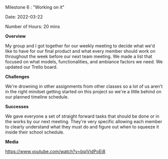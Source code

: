 
Milestone 6 : "Working on it"

Date: 2022-03-22

Number of Hours: 20 mins

**Overview**

My group and I got together for our weekly meeting to decide what we'd like to have for our final product and what every member should work on throughout the week before our next team meeting. We made a list that focused on what models, functionalities, and ambiance factors we need. We updated our Trello board.

**Challenges**

We're drowning in other assignments from other classes so a lot of us aren't in the right mindset getting started on this project so we're a little behind on our planned timeline schedule.

**Successes**

We gave everyone a set of straight forward tasks that should be done or in the works by our next meeting. They're very specific allowing each member to clearly understand what they must do and figure out when to squeeze it inside their school schedule.

**Media**

https://www.youtube.com/watch?v=bqiVidPoEi8
